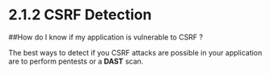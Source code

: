 # 2.1.2 CSRF Detection

##How do I know if my application is vulnerable to CSRF ?

The best ways to detect if you CSRF attacks are possible in your application are to perform pentests or a **DAST** scan.
